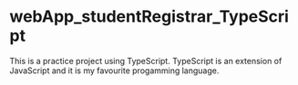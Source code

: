# webApp_studentRegistrar_TypeScript
This is a practice project using TypeScript. TypeScript is an extension of JavaScript and it is my favourite progamming language.
